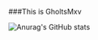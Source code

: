 ###This is GholtsMxv

![Anurag's GitHub stats](https://github-readme-stats.vercel.app/api?username=GHOSTEEEEEER&show_icons=true&theme=tokyonight&langs_count=zh-tw)
